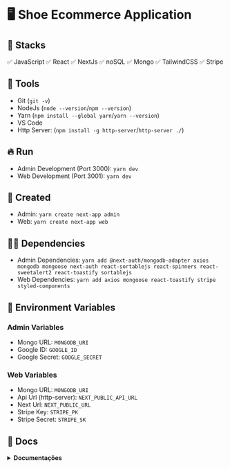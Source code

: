 # :desktop_computer: Shoe Ecommerce Application

## :briefcase: Stacks

✅ JavaScript
✅ React
✅ NextJs
✅ noSQL
✅ Mongo
✅ TailwindCSS
✅ Stripe

## :hammer: Tools

- Git (`git -v`)
- NodeJs (`node --version`/`npm --version`)
- Yarn (`npm install --global yarn`/`yarn --version`)
- VS Code
- Http Server: (`npm install -g http-server`/`http-server ./`)

## :fire: Run

- Admin Development (Port 3000): `yarn dev`
- Web Development (Port 3001): `yarn dev`

## :baby: Created

- Admin: `yarn create next-app admin`
- Web: `yarn create next-app web`

## :ok_man: Dependencies

- Admin Dependencies: `yarn add @next-auth/mongodb-adapter axios mongodb mongoose next-auth react-sortablejs react-spinners react-sweetalert2 react-toastify sortablejs`
- Web Dependencies: `yarn add axios mongoose react-toastify stripe styled-components`

## :triangular_flag_on_post: Environment Variables

### Admin Variables

- Mongo URL: `MONGODB_URI`
- Google ID: `GOOGLE_ID`
- Google Secret: `GOOGLE_SECRET`

### Web Variables

- Mongo URL: `MONGODB_URI`
- Api Url (http-server): `NEXT_PUBLIC_API_URL`
- Next Url: `NEXT_PUBLIC_URL`
- Stripe Key: `STRIPE_PK`
- Stripe Secret: `STRIPE_SK`

## :page_facing_up: Docs

<details>
<summary><b>Documentações</b></summary>

### :scroll: Documentações

- Axios: ``
- TailwindCSS: ``
- Mongo: ``

<details>
